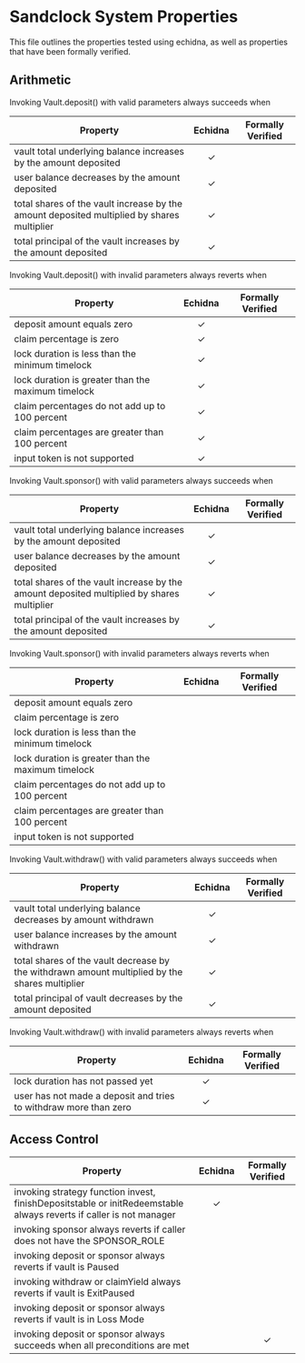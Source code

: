 # Sandclock System Properties

This file outlines the properties tested using echidna, as well as properties that have been formally verified.

## Arithmetic

Invoking Vault.deposit() with valid parameters always succeeds when

| Property  | Echidna | Formally Verified |
| ------------- | :-------------: | :-------------: |
| vault total underlying balance increases by the amount deposited  | ✓  |   |
| user balance decreases by the amount deposited  | ✓  |   |
| total shares of the vault increase by the amount deposited multiplied by shares multiplier  | ✓  |   |
| total principal of the vault increases by the amount deposited  | ✓  |   |

Invoking Vault.deposit() with invalid parameters always reverts when

| Property  | Echidna | Formally Verified |
| ------------- | :-------------: | :-------------: |
| deposit amount equals zero  | ✓  |   |
| claim percentage is zero  | ✓  |   |
| lock duration is less than the minimum timelock  | ✓  |   |
| lock duration is greater than the maximum timelock  | ✓  |   |
| claim percentages do not add up to 100 percent  | ✓  |   |
| claim percentages are greater than 100 percent  | ✓  |   |
| input token is not supported  | ✓  |   |

Invoking Vault.sponsor() with valid parameters always succeeds when

| Property  | Echidna | Formally Verified |
| ------------- | :-------------: | :-------------: |
| vault total underlying balance increases by the amount deposited  | ✓  |   |
| user balance decreases by the amount deposited  | ✓  |   |
| total shares of the vault increase by the amount deposited multiplied by shares multiplier  | ✓  |   |
| total principal of the vault increases by the amount deposited  | ✓  |   |

Invoking Vault.sponsor() with invalid parameters always reverts when

| Property  | Echidna | Formally Verified |
| ------------- | :-------------: | :-------------: |
| deposit amount equals zero  |   |   |
| claim percentage is zero  |   |   |
| lock duration is less than the minimum timelock  |   |   |
| lock duration is greater than the maximum timelock  |   |   |
| claim percentages do not add up to 100 percent  |   |   |
| claim percentages are greater than 100 percent  |   |   |
| input token is not supported  |   |   |

Invoking Vault.withdraw() with valid parameters always succeeds when

| Property  | Echidna | Formally Verified |
| ------------- | :-------------: | :-------------: |
| vault total underlying balance decreases by amount withdrawn  | ✓  |   |
| user balance increases by the amount withdrawn  | ✓  |   |
| total shares of the vault decrease by the withdrawn amount multiplied by the shares multiplier  | ✓  |   |
| total principal of vault decreases by the amount deposited  | ✓  |   |

Invoking Vault.withdraw() with invalid parameters always reverts when

| Property  | Echidna | Formally Verified |
| ------------- | :-------------: | :-------------: |
| lock duration has not passed yet  | ✓  |   |
| user has not made a deposit and tries to withdraw more than zero  | ✓  |   |

## Access Control

| Property  | Echidna | Formally Verified |
| ------------- | :-------------: | :-------------: |
| invoking strategy function invest, finishDepositstable or initRedeemstable always reverts if caller is not manager  | ✓  |   |
| invoking sponsor always reverts if caller does not have the SPONSOR_ROLE  |   |   |
| invoking deposit or sponsor always reverts if vault is Paused  |   |   |
| invoking withdraw or claimYield always reverts if vault is ExitPaused  |   |   |
| invoking deposit or sponsor always reverts if vault is in Loss Mode  |   |   |
| invoking deposit or sponsor always succeeds when all preconditions are met  |   | ✓  |


